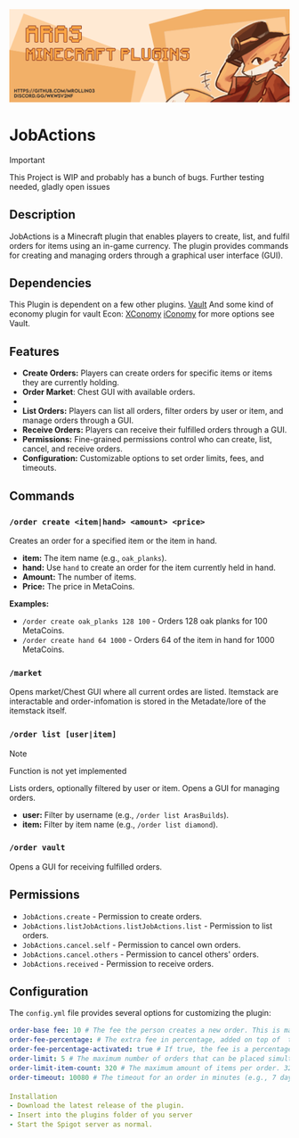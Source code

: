 <img src="https://github.com/MRollin03/JobActions/blob/master/Git%20banner.png">


# JobActions 

> [!IMPORTANT]
> This Project is WIP and probably has a bunch of bugs.
> Further testing needed, gladly open issues

## Description
JobActions is a Minecraft plugin that enables players to create, list, and fulfil orders for items using an in-game currency. The plugin provides commands for creating and managing orders through a graphical user interface (GUI).

## Dependencies
This Plugin is dependent on a few other plugins. [Vault](https://www.spigotmc.org/resources/vault.34315/)
And some kind of economy plugin for vault
Econ: [XConomy](https://github.com/YiC200333/XConomy) [iConomy](https://www.spigotmc.org/resources/iconomy-reloaded.11170/) for more options see Vault.

## Features

- **Create Orders:** Players can create orders for specific items or items they are currently holding.
- **Order Market**:  Chest GUI with available orders.
- 
- **List Orders:** Players can list all orders, filter orders by user or item, and manage orders through a GUI.
- **Receive Orders:** Players can receive their fulfilled orders through a GUI.
- **Permissions:** Fine-grained permissions control who can create, list, cancel, and receive orders.
- **Configuration:** Customizable options to set order limits, fees, and timeouts.

## Commands

### `/order create <item|hand> <amount> <price>`

Creates an order for a specified item or the item in hand.

- **item:** The item name (e.g., `oak_planks`).
- **hand:** Use `hand` to create an order for the item currently held in hand.
- **Amount:** The number of items.
- **Price:** The price in MetaCoins.

**Examples:**
- `/order create oak_planks 128 100` - Orders 128 oak planks for 100 MetaCoins.
- `/order create hand 64 1000` - Orders 64 of the item in hand for 1000 MetaCoins.

### `/market`
Opens market/Chest GUI where all current ordes are listed.
Itemstack are interactable and order-infomation is 
stored in the Metadate/lore of the itemstack itself.


### `/order list [user|item]` 
>[!NOTE]
> Function is not yet implemented

Lists orders, optionally filtered by user or item. Opens a GUI for managing orders.

- **user:** Filter by username (e.g., `/order list ArasBuilds`).
- **item:** Filter by item name (e.g., `/order list diamond`).

### `/order vault`

Opens a GUI for receiving fulfilled orders.

## Permissions

- `JobActions.create` - Permission to create orders.
- `JobActions.listJobActions.listJobActions.list` - Permission to list orders.
- `JobActions.cancel.self` - Permission to cancel own orders.
- `JobActions.cancel.others` - Permission to cancel others' orders.
- `JobActions.received` - Permission to receive orders.

## Configuration

The `config.yml` file provides several options for customizing the plugin:

```yaml
order-base fee: 10 # The fee the person creates a new order. This is mainly to prevent using orders as an item teleportation system.
order-fee-percentage: # The extra fee in percentage, added on top of  the base fee
order-fee-percentage-activated: true # If true, the fee is a percentage of the initial price rather than a fixed amount of money.
order-limit: 5 # The maximum number of orders that can be placed simultaneously.
order-limit-item-count: 320 # The maximum amount of items per order. 320 = 5 stacks.
order-timeout: 10080 # The timeout for an order in minutes (e.g., 7 days).

Installation
- Download the latest release of the plugin.
- Insert into the plugins folder of you server
- Start the Spigot server as normal.
